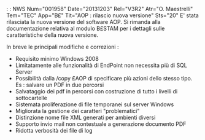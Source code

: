  :  : NWS Num="001958" Date="20131203" Rel="V3R2" Atr="O. Maestrelli" Tem="TEC" App="B£" Tit="AOP :  rilascio nuova versione" Sts="20"
E' stata rilasciata la nuova versione del software AOP. Si rimanda alla documentazione relativa al
modulo B£STAM per i dettagli sulle caratteristiche della nuova versione.

In breve le principali modifiche e correzioni : 
- Requisito minimo Windows 2008
- Limitatamente alle funzionalità di EndPoint non necessita più di SQL Server
- Possibilità dalla /copy £AOP di specificare più azioni dello stesso tipo. Es :  salvare un PDF in
due percorsi
- Salvataggio dei pdf in percorsi con costruzione di tutto i livelli di sottocartelle
- Sistemata proliferazione di file temporanei sul server Windows
- Migliorata la gestione dei caratteri "problematici"
- Distinzione nome file XML generati per ambienti diversi
- Supporto invio mail non contestuale a generazione documento PDF
- Ridotta verbosità dei file di log
